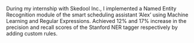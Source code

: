 During my internship with Skedool Inc., I implemented a Named Entity Recognition module of the smart scheduling assistant ’Alex’ using Machine
Learning and Regular Expressions. Achieved 12% and 17% increase in the precision and recall scores of the Stanford NER tagger respectively by
adding custom rules.
